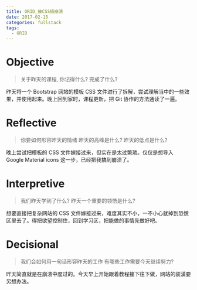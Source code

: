 ```yaml
---
title: ORID_被CSS搞崩溃
date: 2017-02-15
categories: fullstack
tags:
  - ORID
---
```


# Objective
> 关于昨天的课程, 你记得什么?
> 完成了什么?

昨天将一个 Bootstrap 网站的模板 CSS 文件进行了拆解，尝试理解当中的一些效果，并使用起来。晚上回到家时，课程更新，把 Git 协作的方法通读了一遍。


# Reflective
> 你要如何形容昨天的情绪
> 昨天的高峰是什么?
> 昨天的低点是什么?

晚上尝试把模板的 CSS 文件嫁接过来，但实在是太过繁琐。仅仅是想导入 Google Material icons 这一步，已经把我搞到崩溃了。


# Interpretive
> 我们昨天学到了什么?
> 昨天一个重要的领悟是什么?

想要直接把复杂网站的 CSS 文件嫁接过来，难度其实不小，一不小心就掉到恐慌区里去了。得把欲望控制住，回到学习区，把能做的事情先做好吧。


# Decisional
> 我们会如何用一句话形容昨天的工作
> 有哪些工作需要今天继续努力?

昨天简直就是在崩溃中度过的。今天早上开始跟着教程接下往下做，网站的装潢要另想办法。
